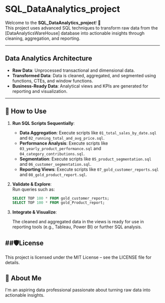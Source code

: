 # SQL_DataAnalytics_project

Welcome to the **SQL_DataAnalytics_project**! 🚀  
This project uses advanced SQL techniques to transform raw data from the [DataAnalyticsWareHouse] database into actionable insights through cleaning, aggregation, and reporting.

---

## Data Analytics Architecture

- **Raw Data**: Unprocessed transactional and dimensional data.
- **Transformed Data**: Data is cleaned, aggregated, and segmented using functions, CTEs, and window functions.
- **Business-Ready Data**: Analytical views and KPIs are generated for reporting and visualization.

---

## 🚀 How to Use

1. **Run SQL Scripts Sequentially**:
   - **Data Aggregation**: Execute scripts like `01_total_sales_by_date.sql` and `02_running_total_and_avg_price.sql`.
   - **Performance Analysis**: Execute scripts like `03_yearly_product_performance.sql` and `04_category_contributions.sql`.
   - **Segmentation**: Execute scripts like `05_product_segmentation.sql` and `06_customer_segmentation.sql`.
   - **Reporting Views**: Execute scripts like `07_gold_customer_reports.sql` and `08_gold_product_report.sql`.

2. **Validate & Explore**:  
   Run queries such as:
   ```sql
   SELECT TOP 100 * FROM gold_customer_reports;
   SELECT TOP 100 * FROM gold_Product_report;

3. **Integrate & Visualize**:

   The cleaned and aggregated data in the views is ready for use in reporting tools (e.g., Tableau, Power BI) or further SQL analysis.
  


##🛡️License
---   

This project is licensed under the MIT License – see the LICENSE file for details.


🌟 About Me
---


I'm an aspiring data professional passionate about turning raw data into actionable insights.
